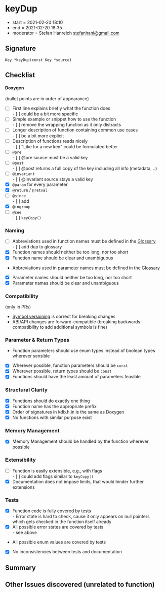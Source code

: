 # keyDup

- start = 2021-02-20 18:10
- end = 2021-02-20 18:35
- moderator = Stefan Hanreich <stefanhani@gmail.com>

## Signature

`Key *keyDup(const Key *source)`

## Checklist

#### Doxygen

(bullet points are in order of appearance)

- [ ] First line explains briefly what the function does  
       - [ ] could be a bit more specific
- [ ] Simple example or snippet how to use the function  
       - [ ] remove the wrapping function as it only distracts
- [ ] Longer description of function containing common use cases  
       - [ ] be a bit more explicit
- [ ] Description of functions reads nicely  
       - [ ] "Like for a new key" could be formulated better
- [ ] `@pre`  
       - [ ] @pre source must be a valid key
- [ ] `@post`  
       - [ ] @post returns a full copy of the key including all info (metadata, ..)
- [ ] `@invariant`  
       - [ ] @invariant source stays a valid key
- [x] `@param` for every parameter
- [x] `@return` / `@retval`
- [ ] `@since`  
       - [ ] add
- [x] `@ingroup`
- [ ] `@see`  
       - [ ] `keyCopy()`

### Naming

- [ ] Abbreviations used in function names must be defined in the
      [Glossary](/doc/help/elektra-glossary.md)  
       - [ ] add dup to glossary
- [x] Function names should neither be too long, nor too short
- [x] Function name should be clear and unambiguous
- Abbreviations used in parameter names must be defined in the
  [Glossary](/doc/help/elektra-glossary.md)
- [x] Parameter names should neither be too long, nor too short
- [x] Parameter names should be clear and unambiguous

### Compatibility

(only in PRs)

- [Symbol versioning](/doc/dev/symbol-versioning.md)
  is correct for breaking changes
- ABI/API changes are forward-compatible (breaking backwards-compatibility
  to add additional symbols is fine)

### Parameter & Return Types

- Function parameters should use enum types instead of boolean types
  wherever sensible
- [x] Wherever possible, function parameters should be `const`
- [x] Wherever possible, return types should be `const`
- [x] Functions should have the least amount of parameters feasible

### Structural Clarity

- [x] Functions should do exactly one thing
- [x] Function name has the appropriate prefix
- [x] Order of signatures in kdb.h.in is the same as Doxygen
- [x] No functions with similar purpose exist

### Memory Management

- [x] Memory Management should be handled by the function wherever possible

### Extensibility

- [ ] Function is easily extensible, e.g., with flags  
       - [ ] could add flags similar to `keyCopy()`
- [x] Documentation does not impose limits, that would hinder further extensions

### Tests

- [x] Function code is fully covered by tests  
       - Error state is hard to check, cause it only appears on null pointers
      which gets checked in the function itself already
- [x] All possible error states are covered by tests  
       - see above
- All possible enum values are covered by tests
- [x] No inconsistencies between tests and documentation

## Summary

## Other Issues discovered (unrelated to function)
